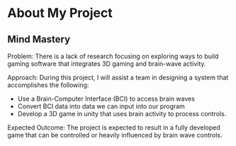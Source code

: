 # About My Project

## Mind Mastery

Problem: There is a lack of research focusing on exploring ways to build gaming software that integrates 3D gaming and brain-wave activity. 

Approach: During this project, I will assist a team in designing a system that accomplishes the following:

  - Use a Brain-Computer Interface (BCI) to access brain waves
  - Convert BCI data into data we can input into our program
  - Develop a 3D game in unity that uses brain activity to process controls. 

Expected Outcome: The project is expected to result in a fully developed game that can be controlled or heavily influenced by brain wave controls.



